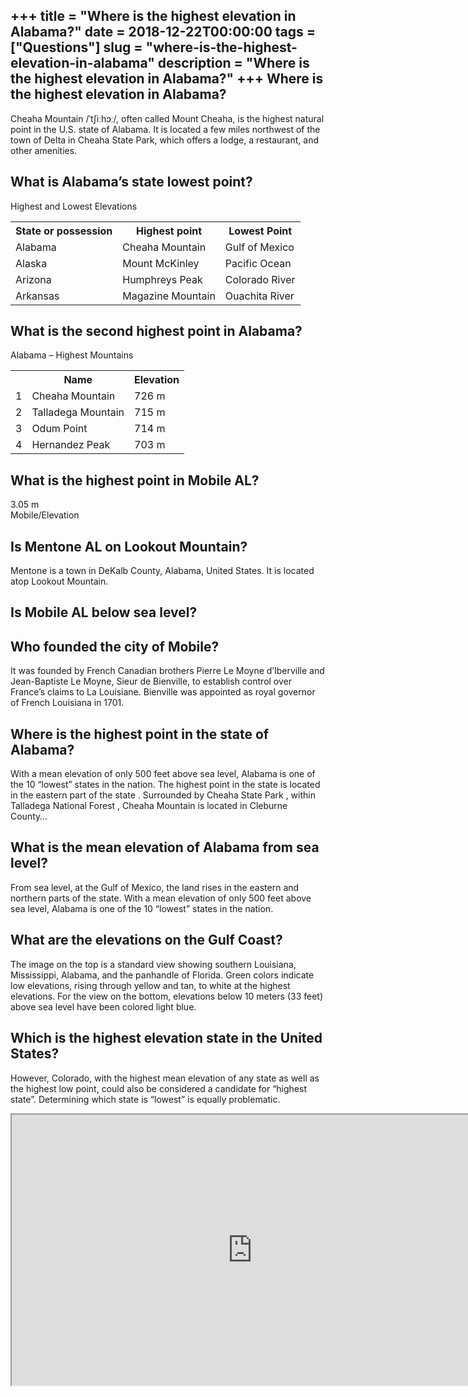 +++
title = "Where is the highest elevation in Alabama?"
date = 2018-12-22T00:00:00
tags = ["Questions"]
slug = "where-is-the-highest-elevation-in-alabama"
description = "Where is the highest elevation in Alabama?"
+++
Where is the highest elevation in Alabama?
------------------------------------------

Cheaha Mountain /ˈtʃiːhɔː/, often called Mount Cheaha, is the highest natural point in the U.S. state of Alabama. It is located a few miles northwest of the town of Delta in Cheaha State Park, which offers a lodge, a restaurant, and other amenities.

What is Alabama’s state lowest point?
-------------------------------------

Highest and Lowest Elevations

<table><tr><th>State or possession</th><th>Highest point</th><th>Lowest Point</th></tr><tr><td>Alabama</td><td>Cheaha Mountain</td><td>Gulf of Mexico</td></tr><tr><td>Alaska</td><td>Mount McKinley</td><td>Pacific Ocean</td></tr><tr><td>Arizona</td><td>Humphreys Peak</td><td>Colorado River</td></tr><tr><td>Arkansas</td><td>Magazine Mountain</td><td>Ouachita River</td></tr></table>

What is the second highest point in Alabama?
--------------------------------------------

Alabama – Highest Mountains

<table><tr><th></th><th>Name</th><th>Elevation</th></tr><tr><td>1</td><td>Cheaha Mountain</td><td>726 m</td></tr><tr><td>2</td><td>Talladega Mountain</td><td>715 m</td></tr><tr><td>3</td><td>Odum Point</td><td>714 m</td></tr><tr><td>4</td><td>Hernandez Peak</td><td>703 m</td></tr></table>

What is the highest point in Mobile AL?
---------------------------------------

3.05 m  
Mobile/Elevation

Is Mentone AL on Lookout Mountain?
----------------------------------

Mentone is a town in DeKalb County, Alabama, United States. It is located atop Lookout Mountain.

Is Mobile AL below sea level?
-----------------------------

Who founded the city of Mobile?
-------------------------------

It was founded by French Canadian brothers Pierre Le Moyne d’Iberville and Jean-Baptiste Le Moyne, Sieur de Bienville, to establish control over France’s claims to La Louisiane. Bienville was appointed as royal governor of French Louisiana in 1701.

Where is the highest point in the state of Alabama?
---------------------------------------------------

With a mean elevation of only 500 feet above sea level, Alabama is one of the 10 “lowest” states in the nation. The highest point in the state is located in the eastern part of the state . Surrounded by Cheaha State Park , within Talladega National Forest , Cheaha Mountain is located in Cleburne County…

What is the mean elevation of Alabama from sea level?
-----------------------------------------------------

From sea level, at the Gulf of Mexico, the land rises in the eastern and northern parts of the state. With a mean elevation of only 500 feet above sea level, Alabama is one of the 10 “lowest” states in the nation.

What are the elevations on the Gulf Coast?
------------------------------------------

The image on the top is a standard view showing southern Louisiana, Mississippi, Alabama, and the panhandle of Florida. Green colors indicate low elevations, rising through yellow and tan, to white at the highest elevations. For the view on the bottom, elevations below 10 meters (33 feet) above sea level have been colored light blue.

Which is the highest elevation state in the United States?
----------------------------------------------------------

However, Colorado, with the highest mean elevation of any state as well as the highest low point, could also be considered a candidate for “highest state”. Determining which state is “lowest” is equally problematic.

<iframe allow="accelerometer; autoplay; clipboard-write; encrypted-media; gyroscope; picture-in-picture" allowfullscreen="" class="__youtube_prefs__  epyt-is-override  no-lazyload" data-no-lazy="1" data-origheight="433" data-origwidth="770" data-skipgform_ajax_framebjll="" height="433" id="_ytid_58110" loading="lazy" src="https://www.youtube.com/embed/E8ALoHSp30U?enablejsapi=1&autoplay=0&cc_load_policy=0&cc_lang_pref=&iv_load_policy=1&loop=0&modestbranding=0&rel=1&fs=1&playsinline=0&autohide=2&theme=dark&color=red&controls=1&" title="YouTube player" width="770"></iframe>
